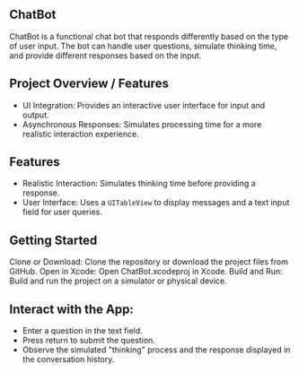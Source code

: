 ## ChatBot
ChatBot is a functional chat bot that responds differently based on the type of user input.
The bot can handle user questions, simulate thinking time, and provide different responses based on the input.

## Project Overview / Features
- UI Integration: Provides an interactive user interface for input and output.
- Asynchronous Responses: Simulates processing time for a more realistic interaction experience.

## Features
- Realistic Interaction: Simulates thinking time before providing a response.
- User Interface: Uses a `UITableView` to display messages and a text input field for user queries.

## Getting Started

Clone or Download: Clone the repository or download the project files from GitHub.
Open in Xcode: Open ChatBot.xcodeproj in Xcode.
Build and Run: Build and run the project on a simulator or physical device.

## Interact with the App:
- Enter a question in the text field.
- Press return to submit the question.
- Observe the simulated "thinking" process and the response displayed in the conversation history.


